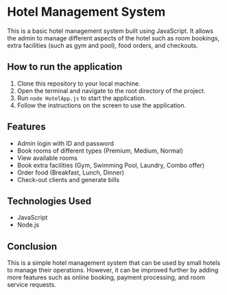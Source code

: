# Hotel Management System

This is a basic hotel management system built using JavaScript. It allows the admin to manage different aspects of the hotel such as room bookings, extra facilities (such as gym and pool), food orders, and checkouts.

## How to run the application

1. Clone this repository to your local machine.
2. Open the terminal and navigate to the root directory of the project.
3. Run `node HotelApp.js` to start the application.
4. Follow the instructions on the screen to use the application.

## Features

- Admin login with ID and password
- Book rooms of different types (Premium, Medium, Normal)
- View available rooms
- Book extra facilities (Gym, Swimming Pool, Laundry, Combo offer)
- Order food (Breakfast, Lunch, Dinner)
- Check-out clients and generate bills

## Technologies Used

- JavaScript
- Node.js

## Conclusion

This is a simple hotel management system that can be used by small hotels to manage their operations. However, it can be improved further by adding more features such as online booking, payment processing, and room service requests.
